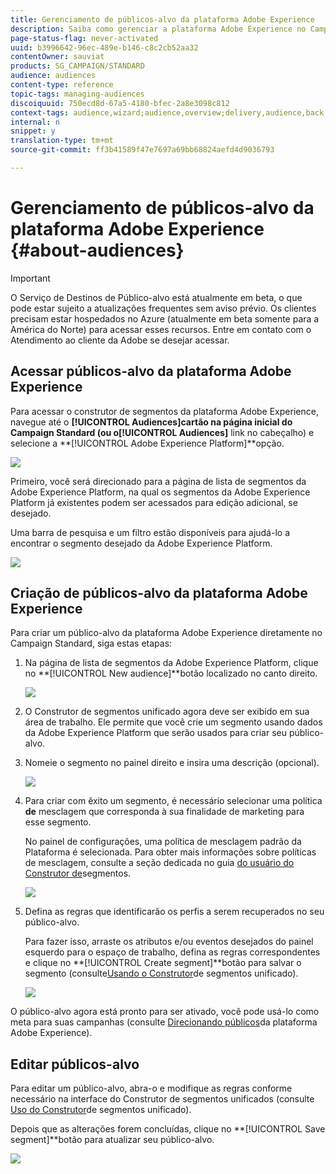 ```yaml
---
title: Gerenciamento de públicos-alvo da plataforma Adobe Experience
description: Saiba como gerenciar a plataforma Adobe Experience no Campaign Standard.
page-status-flag: never-activated
uuid: b3996642-96ec-489e-b146-c8c2cb52aa32
contentOwner: sauviat
products: SG_CAMPAIGN/STANDARD
audience: audiences
content-type: reference
topic-tags: managing-audiences
discoiquuid: 750ecd8d-67a5-4180-bfec-2a8e3098c812
context-tags: audience,wizard;audience,overview;delivery,audience,back
internal: n
snippet: y
translation-type: tm+mt
source-git-commit: ff3b41589f47e7697a69bb68824aefd4d9036793

---
```



# Gerenciamento de públicos-alvo da plataforma Adobe Experience {#about-audiences}

>[!IMPORTANT]
>
>O Serviço de Destinos de Público-alvo está atualmente em beta, o que pode estar sujeito a atualizações frequentes sem aviso prévio. Os clientes precisam estar hospedados no Azure (atualmente em beta somente para a América do Norte) para acessar esses recursos. Entre em contato com o Atendimento ao cliente da Adobe se desejar acessar.

## Acessar públicos-alvo da plataforma Adobe Experience

Para acessar o construtor de segmentos da plataforma Adobe Experience, navegue até o **[!UICONTROL Audiences]**cartão na página inicial do Campaign Standard (ou o**[!UICONTROL Audiences]** link no cabeçalho) e selecione a **[!UICONTROL Adobe Experience Platform]**opção.

![](assets/aep_audiences_access.png)

Primeiro, você será direcionado para a página de lista de segmentos da Adobe Experience Platform, na qual os segmentos da Adobe Experience Platform já existentes podem ser acessados para edição adicional, se desejado.

Uma barra de pesquisa e um filtro estão disponíveis para ajudá-lo a encontrar o segmento desejado da Adobe Experience Platform.

![](assets/aep_audiences_list.png)

## Criação de públicos-alvo da plataforma Adobe Experience

Para criar um público-alvo da plataforma Adobe Experience diretamente no Campaign Standard, siga estas etapas:

1. Na página de lista de segmentos da Adobe Experience Platform, clique no **[!UICONTROL New audience]**botão localizado no canto direito.

   ![](assets/aep_audiences_creation_create.png)

1. O Construtor de segmentos unificado agora deve ser exibido em sua área de trabalho. Ele permite que você crie um segmento usando dados da Adobe Experience Platform que serão usados para criar seu público-alvo.

1. Nomeie o segmento no painel direito e insira uma descrição (opcional).

   ![](assets/aep_audiences_creation_edit_name.png)

1. Para criar com êxito um segmento, é necessário selecionar uma política **de** mesclagem que corresponda à sua finalidade de marketing para esse segmento.

   No painel de configurações, uma política de mesclagem padrão da Plataforma é selecionada. Para obter mais informações sobre políticas de mesclagem, consulte a seção dedicada no guia [do usuário do Construtor de](https://www.adobe.io/apis/experienceplatform/home/profile-identity-segmentation/profile-identity-segmentation-services.html#!api-specification/markdown/narrative/technical_overview/segmentation/segment-builder-guide.md)segmentos.

   ![](assets/aep_audiences_mergepolicy.png)

1. Defina as regras que identificarão os perfis a serem recuperados no seu público-alvo.

   Para fazer isso, arraste os atributos e/ou eventos desejados do painel esquerdo para o espaço de trabalho, defina as regras correspondentes e clique no **[!UICONTROL Create segment]**botão para salvar o segmento (consulte[Usando o Construtor](../../audiences/using/aep-using-segment-builder.md)de segmentos unificado).

   ![](assets/aep_audiences_creation_query.png)

O público-alvo agora está pronto para ser ativado, você pode usá-lo como meta para suas campanhas (consulte [Direcionando públicos](../../automating/using/aep-targeting-audiences.md)da plataforma Adobe Experience).

## Editar públicos-alvo

Para editar um público-alvo, abra-o e modifique as regras conforme necessário na interface do Construtor de segmentos unificados (consulte [Uso do Construtor](../../audiences/using/aep-using-segment-builder.md)de segmentos unificado).

Depois que as alterações forem concluídas, clique no **[!UICONTROL Save segment]**botão para atualizar seu público-alvo.

![](assets/aep_audiences_editing.png)
